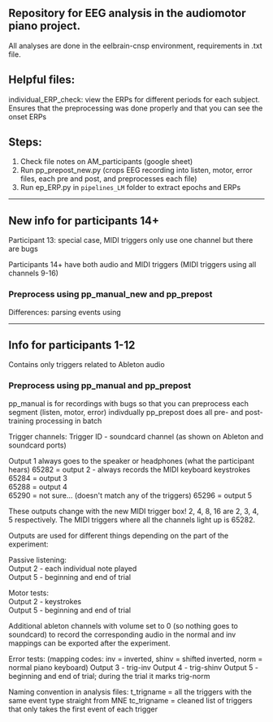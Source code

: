 ## Repository for EEG analysis in the audiomotor piano project.
All analyses are done in the eelbrain-cnsp environment, requirements in .txt file.

## Helpful files: 
individual_ERP_check: view the ERPs for different periods for each subject. Ensures that the preprocessing was done properly and that you can see the onset ERPs

## Steps:
1. Check file notes on AM_participants (google sheet)
2. Run pp_prepost_new.py (crops EEG recording into listen, motor, error files, each pre and post, and preprocesses each file)
3. Run ep_ERP.py in `pipelines_LM` folder to extract epochs and ERPs

---

## New info for participants 14+

Participant 13: special case, MIDI triggers only use one channel but there are bugs

Participants 14+ have both audio and MIDI triggers (MIDI triggers using all channels 9-16)

### Preprocess using pp_manual_new and pp_prepost

Differences: parsing events using 

---

## Info for participants 1-12

Contains only triggers related to Ableton audio 

### Preprocess using pp_manual and pp_prepost
pp_manual is for recordings with bugs so that you can preprocess each segment (listen, motor, error) indivdually 
pp_prepost does all pre- and post-training processing in batch

Trigger channels:
Trigger ID - soundcard channel (as shown on Ableton and soundcard ports)

Output 1 always goes to the speaker or headphones (what the participant hears)
65282 = output 2 - always records the MIDI keyboard keystrokes  
65284 = output 3  
65288 = output 4  
65290 = not sure...  (doesn't match any of the triggers)
65296 = output 5  

These outputs change with the new MIDI trigger box! 2, 4, 8, 16 are 2, 3, 4, 5 respectively. The MIDI triggers where all the channels light up is 65282. 


Outputs are used for different things depending on the part of the experiment:


Passive listening:  
Output 2 - each individual note played  
Output 5 - beginning and end of trial  
 
Motor tests:  
Output 2 - keystrokes  
Output 5 - beginning and end of trial   

Additional ableton channels with volume set to 0 (so nothing goes to soundcard) to record the corresponding audio in the normal and inv mappings can be exported after the experiment.

Error tests:
(mapping codes: inv = inverted, shinv = shifted inverted, norm = normal piano keyboard)
Output 3 - trig-inv
Output 4 - trig-shinv
Output 5 - beginning and end of trial; during the trial it marks trig-norm

Naming convention in analysis files:
t_trigname = all the triggers with the same event type straight from MNE
tc_trigname = cleaned list of triggers that only takes the first event of each trigger